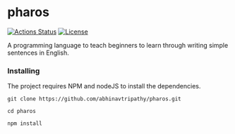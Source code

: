 # pharos

[![Actions Status](https://github.com/abhinavtripathy/pharos/workflows/Node%20CI/badge.svg)](https://github.com/abhinavtripathy/pharos/actions)
[![License](http://img.shields.io/badge/License-MIT-brightgreen.svg)](./LICENSE)

A programming language to teach beginners to learn through writing simple sentences in English.

### Installing

The project requires NPM and nodeJS to install the dependencies.

```
git clone https://github.com/abhinavtripathy/pharos.git

cd pharos

npm install

```

